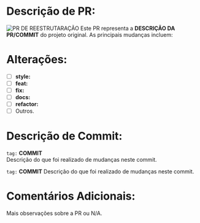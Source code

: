 # Descrição de PR:

![PR DE REESTRUTARAÇÃO](https://img.shields.io/badge/PR-TAGCOMMIT-green?style=for-the-badge)
Este PR representa a **DESCRIÇÃO DA PR/COMMIT** do projeto original. As principais mudanças incluem:

# Alterações:

- [ ] **style:**
- [ ] **feat:**
- [ ] **fix:**
- [ ] **docs:**
- [ ] **refactor:**
- [ ] Outros.

# Descrição de Commit:

`tag:` **COMMIT**  
Descrição do que foi realizado de mudanças neste commit.

`tag:` **COMMIT**
Descrição do que foi realizado de mudanças neste commit.

# Comentários Adicionais:

Mais observações sobre a PR ou N/A.
